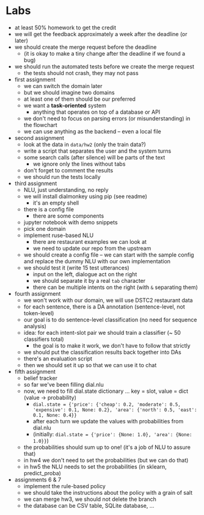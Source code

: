 # Labs

- at least 50% homework to get the credit
- we will get the feedback approximately a week after the deadline (or later)
- we should create the merge request before the deadline
	- (it is okay to make a tiny change after the deadline if we found a bug)
- we should run the automated tests before we create the merge request
	- the tests should not crash, they may not pass
- first assignment
	- we can switch the domain later
	- but we should imagine two domains
	- at least one of them should be our preferred
	- we want a **task-oriented** system
		- anything that operates on top of a database or API
	- we don't need to focus on parsing errors (or misunderstanding) in the flowchart
	- we can use anything as the backend – even a local file
- second assignment
	- look at the data in `data/hw2` (only the train data?)
	- write a script that separates the user and the system turns
	- some search calls (after silence) will be parts of the text
		- we ignore only the lines without tabs
	- don't forget to comment the results
	- we should run the tests locally
- third assignment
	- NLU, just understanding, no reply
	- we will install dialmonkey using pip (see readme)
		- it's an empty shell
	- there is a config file
		- there are some components
	- jupyter notebook with demo snippets
	- pick one domain
	- implement ruse-based NLU
		- there are restaurant examples we can look at
		- we need to update our repo from the upstream
	- we should create a config file – we can start with the sample config and replace the dummy NLU with our own implementation
	- we should test it (write 15 test utterances)
		- input on the left, dialogue act on the right
		- we should separate it by a real `tab` character
		- there can be multiple intents on the right (with `&` separating them)
- fourth assignment
	- we won't work with our domain, we will use DSTC2 restaurant data
	- for each sentence, there is a DA annotation (sentence-level, not token-level)
	- our goal is to do sentence-level classification (no need for sequence analysis)
	- idea: for each intent-slot pair we should train a classifier (~ 50 classifiers total)
		- the goal is to make it work, we don't have to follow that strictly
	- we should put the classification results back together into DAs
	- there's an evaluation script
	- then we should set it up so that we can use it to chat
- fifth assignment
	- belief tracker
	- so far we've been filling dial.nlu
	- now, we need to fill dial.state dictionary … key = slot, value = dict (value → probability)
		- `dial.state = {'price': {'cheap': 0.2, 'moderate': 0.5, 'expensive': 0.1, None: 0.2}, 'area': {'north': 0.5, 'east': 0.1, None: 0.4}}`
		- after each turn we update the values with probabilities from dial.nlu
		- (initially: `dial.state = {'price': {None: 1.0}, 'area': {None: 1.0}}`)
	- the probabilities should sum up to one! (it's a job of NLU to assure that)
	- in hw4 we don't need to set the probabilities (but we can do that)
	- in hw5 the NLU needs to set the probabilities (in sklearn, predict_proba)
- assignments 6 & 7
	- implement the rule-based policy
	- we should take the instructions about the policy with a grain of salt
	- we can merge hw3, we should not delete the branch
	- the database can be CSV table, SQLite database, …
